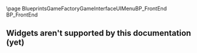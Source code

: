 \page BlueprintsGameFactoryGameInterfaceUIMenuBP_FrontEnd BP_FrontEnd
## Widgets aren't supported by this documentation (yet)
